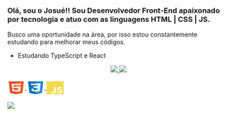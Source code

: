 ### Olá, sou o Josué!! Sou Desenvolvedor Front-End apaixonado por tecnologia e atuo com as linguagens HTML | CSS | JS.
Busco uma oportunidade na área, por isso estou constantemente estudando para melhorar meus códigos.

- Estudando TypeScript e React

<div align="center">
  <a href="https://github.com/josueleitejj">
  <img height="140em" src="https://github-readme-stats.vercel.app/api?username=josueleitejj&show_icons=true&theme=dark&include_all_commits=true&count_private=true"/>
  <img height="140em" src="https://github-readme-stats.vercel.app/api/top-langs/?username=josueleitejj&layout=compact&langs_count=7&theme=dark"/>
</div>

<div style="display: inline_block"><br>
  <img align="center" alt="Josue-HTML" height="30" width="40" src="https://raw.githubusercontent.com/devicons/devicon/master/icons/html5/html5-original.svg"> 
  <img align="center" alt="Josue-CSS" height="30" width="40" src="https://raw.githubusercontent.com/devicons/devicon/master/icons/css3/css3-original.svg">
  <img align="center" alt="Josue-Js" height="30" width="40" src="https://raw.githubusercontent.com/devicons/devicon/master/icons/javascript/javascript-plain.svg">
</div><br>

<div>
 <a href="www.linkedin.com/in/josuéleite">
  <img src="https://img.shields.io/badge/LinkedIn-0077B5?style=for-the-badge&logo=linkedin&logoColor=white">
 </a>
</div>
